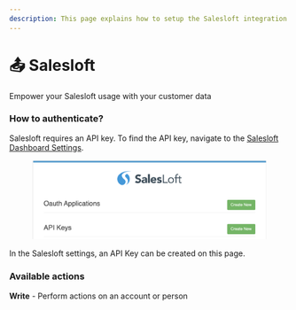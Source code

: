 ```yaml
---
description: This page explains how to setup the Salesloft integration on Cargo.
---
```


# 📤 Salesloft

Empower your Salesloft usage with your customer data



### How to authenticate?

Salesloft requires an API key. To find the API key, navigate to the [Salesloft Dashboard Settings](https://accounts.salesloft.com/oauth/applications).

<figure><img src="../../.gitbook/assets/destination-salesloft-1 (1).png" alt=""><figcaption></figcaption></figure>

In the Salesloft settings, an API Key can be created on this page.



### Available actions

**Write** - Perform actions on an account or person

